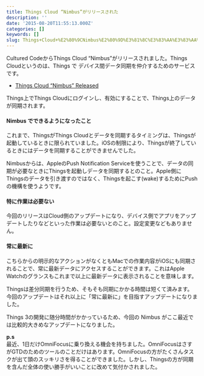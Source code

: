 ```yaml
---
title: Things Cloud “Nimbus”がリリースされた
description: ''
date: '2015-08-20T11:55:13.000Z'
categories: []
keywords: []
slug: Things+Cloud+%E2%80%9CNimbus%E2%80%9D%E3%81%8C%E3%83%AA%E3%83%AA%E3%83%BC%E3%82%B9%E3%81%95%E3%82%8C%E3%81%9F
---
```

Cultured CodeからThings Cloud “Nimbus”がリリースされました。Things Cloudというのは、Things で デバイス間データ同期を仲介するためのサービスです。

*   [Things Cloud “Nimbus” Released](http://culturedcode.com/things/blog/2015/08/things-cloud-nimbus-released.html)

Things上でThings Cloudにログインし、有効にすることで、Things上のデータが同期されます。

#### Nimbus でできるようになったこと

これまで、ThingsがThings Cloudとデータを同期するタイミングは、Thingsが起動しているときに限られていました。iOSの制限により、Thingsが終了しているときにはデータを同期することができませんでした。

Nimbusからは、AppleのPush Notification Serviceを使うことで、データの同期が必要なときにThingsを起動しデータを同期するとのこと。Apple側にThingsのデータを引き渡すのではなく、Thingsを起こす(wake)するためにPushの機構を使うようです。

#### 特に作業は必要ない

今回のリリースはCloud側のアップデートになり、デバイス側でアプリをアップデートしたりなどといった作業は必要ないとのこと。設定変更などもありません。

#### 常に最新に

こちらからの明示的なアクションがなくともMacでの作業内容がiOSにも同期されることで、常に最新データにアクセスすることができます。これはApple Watchのグランスもこれまで以上に最新データに表示されることを意味します。

Thingsは差分同期を行うため、そもそも同期にかかる時間は短くて済みます。今回のアップデートはそれ以上に「常に最新に」を目指すアップデートになりました。

Things 3の開発に随分時間がかかっているため、今回の Nimbus がここ最近では比較的大きめなアップデートになりました。

**p.s**  
最近、1日だけOmniFocusに乗り換える機会を持ちました。OmniFocusはさすがGTDのためのツールのことだけはあります。OmniFocusの方がたくさんタスクが出て頭のスッキリさを得ることができました。しかし、Thingsの方が同期を含んだ全体の使い勝手がいいことに改めて気付かされました。